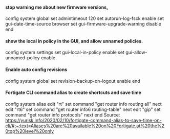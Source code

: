 

#### stop warning me about new firmware versions, 
config system global
    set admintimeout 120
    set autorun-log-fsck enable
    set gui-date-time-source browser
    set gui-firmware-upgrade-warning disable
end

#### show the local in policy in the GUI, and allow unnamed policies.
config system settings
    set gui-local-in-policy enable
    set gui-allow-unnamed-policy enable

#### Enable auto config revisions
config system global
set revision-backup-on-logout enable
end

#### Fortigate CLI command alias to create shortcuts and save time
config system alias
    edit "rt"
        set command "get router info routing all"
    next
    edit "rt6"
        set command "get router info6 routing-table"
    next
    edit "gip"
        set command "get router info protocols"
    next
end
Source: https://yurisk.info/2020/02/10/fortigate-command-alias-to-save-time-on-cli/#:~:text=Aliases%20are%20available%20on%20Fortigate,at%20the%20top%20level%20only

